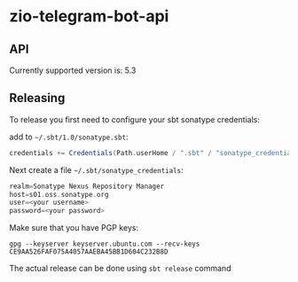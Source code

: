 # zio-telegram-bot-api

## API

Currently supported version is: 5.3

## Releasing

To release you first need to configure your sbt sonatype credentials:

add to `~/.sbt/1.0/sonatype.sbt`:

```scala
credentials += Credentials(Path.userHome / ".sbt" / "sonatype_credentials")
```

Next create a file `~/.sbt/sonatype_credentials`:

```scala
realm=Sonatype Nexus Repository Manager
host=s01.oss.sonatype.org
user=<your username>
password=<your password>
```

Make sure that you have PGP keys:

```shell
gpg --keyserver keyserver.ubuntu.com --recv-keys CE9AA526FAF075A4057AAEBA45BB1D604C232B8D
```

The actual release can be done using `sbt release` command
